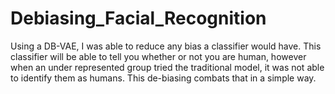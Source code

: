 # Debiasing_Facial_Recognition
Using a DB-VAE, I was able to reduce any bias a classifier would have. This classifier will be able to tell you whether or not you are human, however when an under represented group tried the traditional model, it was not able to identify them as humans. This de-biasing combats that in a simple way.
